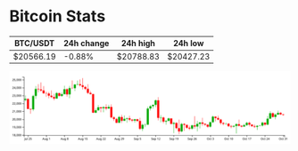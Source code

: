 # Bitcoin Stats

BTC/USDT|24h change|24h high|24h low|
|---|---|---|---|
|$20566.19|-0.88%|$20788.83|$20427.23|

<img src="./chart.svg">
